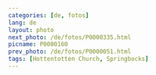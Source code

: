 ```yaml
---
categories: [de, fotos]
lang: de
layout: photo
next_photo: /de/fotos/P0000335.html
picname: P0000160
prev_photo: /de/fotos/P0000051.html
tags: [Hottentotten Church, Springbocks]
---
```


